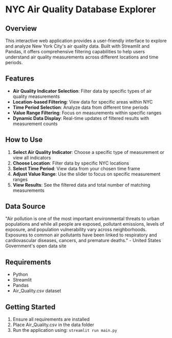 # NYC Air Quality Database Explorer

## Overview
This interactive web application provides a user-friendly interface to explore and analyze New York City's air quality data. Built with Streamlit and Pandas, it offers comprehensive filtering capabilities to help users understand air quality measurements across different locations and time periods.

## Features
- **Air Quality Indicator Selection**: Filter data by specific types of air quality measurements
- **Location-based Filtering**: View data for specific areas within NYC
- **Time Period Selection**: Analyze data from different time periods
- **Value Range Filtering**: Focus on measurements within specific ranges
- **Dynamic Data Display**: Real-time updates of filtered results with measurement counts

## How to Use
1. **Select Air Quality Indicator**: Choose a specific type of measurement or view all indicators
2. **Choose Location**: Filter data by specific NYC locations
3. **Select Time Period**: View data from your chosen time frame
4. **Adjust Value Range**: Use the slider to focus on specific measurement ranges
5. **View Results**: See the filtered data and total number of matching measurements

## Data Source
"Air pollution is one of the most important environmental threats to urban populations and while all people are exposed, pollutant emissions, levels of exposure, and population vulnerability vary across neighborhoods. Exposures to common air pollutants have been linked to respiratory and cardiovascular diseases, cancers, and premature deaths." - United States Government's open data site

## Requirements
- Python
- Streamlit
- Pandas
- Air_Quality.csv dataset

## Getting Started
1. Ensure all requirements are installed
2. Place Air_Quality.csv in the data folder
3. Run the application using: `streamlit run main.py`